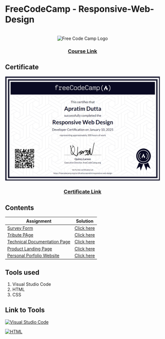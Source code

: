 <h1>FreeCodeCamp - Responsive-Web-Design</h1>
<br>
<div align="center">
  <img src="https://encrypted-tbn0.gstatic.com/images?q=tbn:ANd9GcRBhJRCwuewyU7g7sHPWbP6okRh9JXLs24iJw&s" alt="Free Code Camp Logo">
</div>

<div align="center">
  <h3><a href="https://www.freecodecamp.org/learn/2022/responsive-web-design">Course Link</a></h3>
</div>

<h2>Certificate</h2>
<div align="center">
  <img src="https://github.com/Apratim23/Responsive-Web-Design/blob/main/Certification/Screenshot%202025-01-10%20185706.png" alt="Certificate">
</div>
<div align="center">
  <h3><a href="https://www.freecodecamp.org/certification/apratim/responsive-web-design">Certificate Link</a></h3>
</div>

<h2>Contents</h2>

| Assignment |	Solution |
| ---------- | --------- |
| [Survey Form](https://www.freecodecamp.org/learn/2022/responsive-web-design/build-a-survey-form-project/build-a-survey-form) |	[Click here](https://github.com/Apratim23/Responsive-Web-Design/tree/main/Survey%20Form) |
| [Tribute PAge](https://www.freecodecamp.org/learn/2022/responsive-web-design/build-a-tribute-page-project/build-a-tribute-page) |	[Click here](https://github.com/Apratim23/Responsive-Web-Design/tree/main/Tribute%20Page) |
| [Technical Documentation Page](https://www.freecodecamp.org/learn/2022/responsive-web-design/build-a-technical-documentation-page-project/build-a-technical-documentation-page) |	[Click here](https://github.com/Apratim23/Responsive-Web-Design/tree/main/Technical%20Documentation) |
| [Product Landing Page](https://www.freecodecamp.org/learn/2022/responsive-web-design/build-a-product-landing-page-project/build-a-product-landing-page) |	[Click here](https://github.com/Apratim23/Responsive-Web-Design/tree/main/Product%20Landing%20Page) |
| [Personal Porfolio Website](https://www.freecodecamp.org/learn/2022/responsive-web-design/build-a-personal-portfolio-webpage-project/build-a-personal-portfolio-webpage) |	[Click here](https://github.com/Apratim23/Responsive-Web-Design/tree/main/Personal%20Portfolio) |

<h2>Tools used</h2>
<ol>
  <li>Visual Studio Code</li>
  <li>HTML</li>
  <li>CSS</li>
</ol>

<h2>Link to Tools</h2>
<p align="left">
  <a href="https://code.visualstudio.com" target="_blank" rel="noreferrer"> <img src="https://www.vectorlogo.zone/logos/visualstudio_code/visualstudio_code-icon.svg" alt="Visual Studio Code" width="40" height="40"/></a>&emsp;
</p>
<p align="left">
  <a href="https://html.com" target="_blank" rel="noreferrer"> <img src="https://www.pngegg.com/en/search?q=html" alt="HTML" width="40" height="40"/></a>&emsp;
</p>
